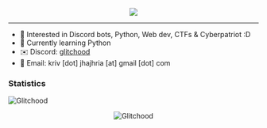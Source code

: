 <p align="center">
  <img src="https://readme-typing-svg.demolab.com/?font=Fira+Code&weight=600&size=30&duration=3000&pause=4000&color=719492&center=true&vCenter=true&repeat=false&random=false&width=435&lines=Hi+👋%2C+I%27m+Glitchood!" />
</p>

------------------------------------------------------------------------------------------------------------------------------------------------------------------------------------

- 👀 Interested in Discord bots, Python, Web dev, CTFs & Cyberpatriot :D
- 🌱 Currently learning Python
- ✉️ Discord: [glitchood](https://discord.com/users/757684983757275266)
- 📧 Email: kriv [dot] jhajhria [at] gmail [dot] com
### Statistics
<p align="left"><img src="https://github-readme-stats.vercel.app/api/top-langs/?username=Glitchood&layout=compact&theme=github_dark" alt="Glitchood" /></p>
<p align="center"><img src="https://komarev.com/ghpvc/?username=Glitchood&style=for-the-badge" alt="Glitchood" /></p>
